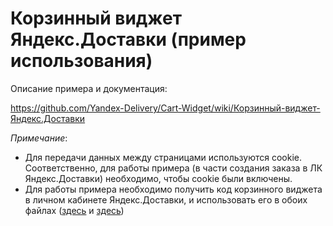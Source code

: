 Корзинный виджет Яндекс.Доставки (пример использования)
======

Описание примера и документация:

https://github.com/Yandex-Delivery/Cart-Widget/wiki/Корзинный-виджет-Яндекс.Доставки

_Примечание_: 

* Для передачи данных между страницами используются cookie. Соответственно, для работы примера (в части создания заказа в ЛК Яндекс.Доставки) необходимо, чтобы cookie были включены.
* Для работы примера необходимо получить код корзинного виджета в личном кабинете Яндекс.Доставки, и использовать его в обоих файлах ([здесь](https://github.com/Yandex-Delivery/cart-widget/blob/master/checkout.html#L5) и [здесь](https://github.com/Yandex-Delivery/cart-widget/blob/master/success.html#L6))
